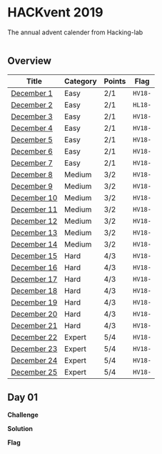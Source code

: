 # HACKvent 2019

The annual advent calender from Hacking-lab

![]()

## Overview


Title                                             | Category    | Points | Flag
------------------------------------------------- | ----------- | ------ | ------------------------------
[December 1 ](#day-01)                            | Easy        | 2/1    | `HV18-`
[December 2 ](#day-02)                            | Easy        | 2/1    | `HL18-`
[December 3 ](#day-03)                            | Easy        | 2/1    | `HV18-`
[December 4 ](#day-04)                            | Easy        | 2/1    | `HV18-`
[December 5 ](#day-05)                            | Easy        | 2/1    | `HV18-`
[December 6 ](#day-06)                            | Easy        | 2/1    | `HV18-`
[December 7 ](#day-07)                            | Easy        | 2/1    | `HV18-`
[December 8 ](#day-08)                            | Medium      | 3/2    | `HV18-`
[December 9 ](#day-09)                            | Medium      | 3/2    | `HV18-`
[December 10](#day-10)                            | Medium      | 3/2    | `HV18-`
[December 11](#day-11)                            | Medium      | 3/2    | `HV18-`
[December 12](#day-12)                            | Medium      | 3/2    | `HV18-`
[December 13](#day-13)                            | Medium      | 3/2    | `HV18-`
[December 14](#day-14-)                           | Medium      | 3/2    | `HV18-`
[December 15](#day-15-)                           | Hard        | 4/3    | `HV18-`
[December 16](#day-16-)                           | Hard        | 4/3    | `HV18-`
[December 17](#day-17-)                           | Hard        | 4/3    | `HV18-`
[December 18](#day-18-)                           | Hard        | 4/3    | `HV18-`
[December 19](#day-19-)                           | Hard        | 4/3    | `HV18-`
[December 20](#day-20-)                           | Hard        | 4/3    | `HV18-`
[December 21](#day-21-)                           | Hard        | 4/3    | `HV18-`
[December 22](#day-22-)                           | Expert      | 5/4    | `HV18-`
[December 23](#day-23-)                           | Expert      | 5/4    | `HV18-`
[December 24](#day-24-)                           | Expert      | 5/4    | `HV18-`
[December 25](#day-25-)                           | Expert      | 5/4    | `HV18-`

## Day 01

**Challenge**


**Solution**


**Flag**
```
```
